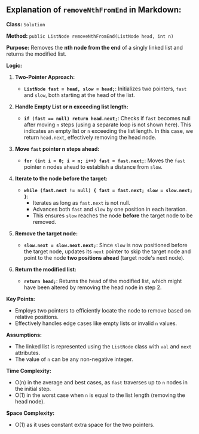 ## Explanation of `removeNthFromEnd` in Markdown:

**Class:** `Solution`

**Method:** `public ListNode removeNthFromEnd(ListNode head, int n)`

**Purpose:** Removes the **nth node from the end** of a singly linked list and returns the modified list.

**Logic:**

1. **Two-Pointer Approach:**
   - **`ListNode fast = head, slow = head;`**: Initializes two pointers, `fast` and `slow`, both starting at the head of the list.

2. **Handle Empty List or n exceeding list length:**
   - **`if (fast == null) return head.next;`**: Checks if `fast` becomes null after moving `n` steps (using a separate loop is not shown here). This indicates an empty list or `n` exceeding the list length. In this case, we return `head.next`, effectively removing the head node.

3. **Move `fast` pointer n steps ahead:**
   - **`for (int i = 0; i < n; i++) fast = fast.next;`**: Moves the `fast` pointer `n` nodes ahead to establish a distance from `slow`.

4. **Iterate to the node before the target:**
   - **`while (fast.next != null) { fast = fast.next; slow = slow.next; }`**:
     - Iterates as long as `fast.next` is not null.
     - Advances both `fast` and `slow` by one position in each iteration.
     - This ensures `slow` reaches the node **before** the target node to be removed.

5. **Remove the target node:**
   - **`slow.next = slow.next.next;`**: Since `slow` is now positioned before the target node, updates its `next` pointer to skip the target node and point to the node **two positions ahead** (target node's next node).

6. **Return the modified list:**
   - **`return head;`**: Returns the head of the modified list, which might have been altered by removing the head node in step 2.

**Key Points:**

- Employs two pointers to efficiently locate the node to remove based on relative positions.
- Effectively handles edge cases like empty lists or invalid `n` values.

**Assumptions:**

- The linked list is represented using the `ListNode` class with `val` and `next` attributes.
- The value of `n` can be any non-negative integer.

**Time Complexity:**

- O(n) in the average and best cases, as `fast` traverses up to `n` nodes in the initial step.
- O(1) in the worst case when `n` is equal to the list length (removing the head node).

**Space Complexity:**

- O(1) as it uses constant extra space for the two pointers.
